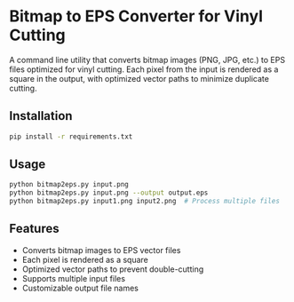 # Bitmap to EPS Converter for Vinyl Cutting

A command line utility that converts bitmap images (PNG, JPG, etc.) to EPS files optimized for vinyl cutting. Each pixel from the input is rendered as a square in the output, with optimized vector paths to minimize duplicate cutting.

## Installation

```bash
pip install -r requirements.txt
```

## Usage

```bash
python bitmap2eps.py input.png
python bitmap2eps.py input.png --output output.eps
python bitmap2eps.py input1.png input2.png  # Process multiple files
```

## Features

- Converts bitmap images to EPS vector files
- Each pixel is rendered as a square
- Optimized vector paths to prevent double-cutting
- Supports multiple input files
- Customizable output file names 